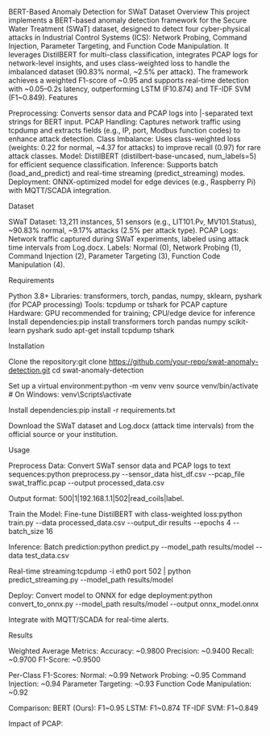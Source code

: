 BERT-Based Anomaly Detection for SWaT Dataset
Overview
This project implements a BERT-based anomaly detection framework for the Secure Water Treatment (SWaT) dataset, designed to detect four cyber-physical attacks in Industrial Control Systems (ICS): Network Probing, Command Injection, Parameter Targeting, and Function Code Manipulation. It leverages DistilBERT for multi-class classification, integrates PCAP logs for network-level insights, and uses class-weighted loss to handle the imbalanced dataset (90.83% normal, ~2.5% per attack). The framework achieves a weighted F1-score of ~0.95 and supports real-time detection with ~0.05–0.2s latency, outperforming LSTM (F10.874) and TF-IDF SVM (F1~0.849).
Features

Preprocessing: Converts sensor data and PCAP logs into |-separated text strings for BERT input.
PCAP Handling: Captures network traffic using tcpdump and extracts fields (e.g., IP, port, Modbus function codes) to enhance attack detection.
Class Imbalance: Uses class-weighted loss (weights: 0.22 for normal, ~4.37 for attacks) to improve recall (0.97) for rare attack classes.
Model: DistilBERT (distilbert-base-uncased, num_labels=5) for efficient sequence classification.
Inference: Supports batch (load_and_predict) and real-time streaming (predict_streaming) modes.
Deployment: ONNX-optimized model for edge devices (e.g., Raspberry Pi) with MQTT/SCADA integration.

Dataset

SWaT Dataset: 13,211 instances, 51 sensors (e.g., LIT101.Pv, MV101.Status), ~90.83% normal, ~9.17% attacks (2.5% per attack type).
PCAP Logs: Network traffic captured during SWaT experiments, labeled using attack time intervals from Log.docx.
Labels: Normal (0), Network Probing (1), Command Injection (2), Parameter Targeting (3), Function Code Manipulation (4).

Requirements

Python 3.8+
Libraries: transformers, torch, pandas, numpy, sklearn, pyshark (for PCAP processing)
Tools: tcpdump or tshark for PCAP capture
Hardware: GPU recommended for training; CPU/edge device for inference
Install dependencies:pip install transformers torch pandas numpy scikit-learn pyshark
sudo apt-get install tcpdump tshark



Installation

Clone the repository:git clone https://github.com/your-repo/swat-anomaly-detection.git
cd swat-anomaly-detection


Set up a virtual environment:python -m venv venv
source venv/bin/activate  # On Windows: venv\Scripts\activate


Install dependencies:pip install -r requirements.txt


Download the SWaT dataset and Log.docx (attack time intervals) from the official source or your institution.

Usage

Preprocess Data:
Convert SWaT sensor data and PCAP logs to text sequences:python preprocess.py --sensor_data hist_df.csv --pcap_file swat_traffic.pcap --output processed_data.csv


Output format: 500|1|192.168.1.1|502|read_coils|label.


Train the Model:
Fine-tune DistilBERT with class-weighted loss:python train.py --data processed_data.csv --output_dir results --epochs 4 --batch_size 16




Inference:
Batch prediction:python predict.py --model_path results/model --data test_data.csv


Real-time streaming:tcpdump -i eth0 port 502 | python predict_streaming.py --model_path results/model




Deploy:
Convert model to ONNX for edge deployment:python convert_to_onnx.py --model_path results/model --output onnx_model.onnx


Integrate with MQTT/SCADA for real-time alerts.



Results

Weighted Average Metrics:
Accuracy: ~0.9800
Precision: ~0.9400
Recall: ~0.9700
F1-Score: ~0.9500


Per-Class F1-Scores:
Normal: ~0.99
Network Probing: ~0.95
Command Injection: ~0.94
Parameter Targeting: ~0.93
Function Code Manipulation: ~0.92


Comparison:
BERT (Ours): F1~0.95
LSTM: F1~0.874
TF-IDF SVM: F1~0.849


Impact of PCAP:
